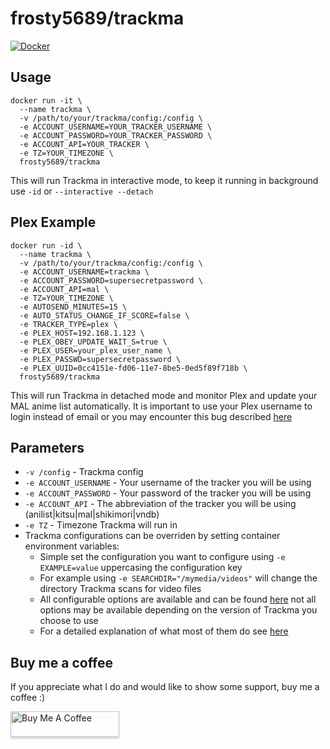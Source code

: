 [hub]: https://hub.docker.com/r/frosty5689/trackma/

# frosty5689/trackma
[![Docker](https://github.com/Albatrosicks/docker-trackma/actions/workflows/docker-publish.yml/badge.svg)](https://github.com/Albatrosicks/docker-trackma/actions/workflows/docker-publish.yml)

## Usage

```
docker run -it \
  --name trackma \
  -v /path/to/your/trackma/config:/config \
  -e ACCOUNT_USERNAME=YOUR_TRACKER_USERNAME \
  -e ACCOUNT_PASSWORD=YOUR_TRACKER_PASSWORD \
  -e ACCOUNT_API=YOUR_TRACKER \
  -e TZ=YOUR_TIMEZONE \
  frosty5689/trackma
```
This will run Trackma in interactive mode, to keep it running in background use `-id` or `--interactive --detach`

## Plex Example

```
docker run -id \
  --name trackma \
  -v /path/to/your/trackma/config:/config \
  -e ACCOUNT_USERNAME=trackma \
  -e ACCOUNT_PASSWORD=supersecretpassword \
  -e ACCOUNT_API=mal \
  -e TZ=YOUR_TIMEZONE \
  -e AUTOSEND_MINUTES=15 \
  -e AUTO_STATUS_CHANGE_IF_SCORE=false \
  -e TRACKER_TYPE=plex \
  -e PLEX_HOST=192.168.1.123 \
  -e PLEX_OBEY_UPDATE_WAIT_S=true \
  -e PLEX_USER=your_plex_user_name \
  -e PLEX_PASSWD=supersecretpassword \
  -e PLEX_UUID=0cc4151e-fd06-11e7-8be5-0ed5f89f718b \
  frosty5689/trackma
```
This will run Trackma in detached mode and monitor Plex and update your MAL anime list automatically.
It is important to use your Plex username to login instead of email or you may encounter this bug described [here](https://github.com/z411/trackma/issues/464)

## Parameters

* `-v /config` - Trackma config
* `-e ACCOUNT_USERNAME` - Your username of the tracker you will be using
* `-e ACCOUNT_PASSWORD` - Your password of the tracker you will be using
* `-e ACCOUNT_API` - The abbreviation of the tracker you will be using (anilist|kitsu|mal|shikimori|vndb)
* `-e TZ` - Timezone Trackma will run in
* Trackma configurations can be overriden by setting container environment variables:
    * Simple set the configuration you want to configure using `-e EXAMPLE=value` uppercasing the configuration key
    * For example using `-e SEARCHDIR="/mymedia/videos"` will change the directory Trackma scans for video files
    * All configurable options are available and can be found [here](https://github.com/z411/trackma/blob/master/trackma/utils.py#L350) not all options may be available depending on the version of Trackma you choose to use
    * For a detailed explanation of what most of them do see [here](https://github.com/z411/trackma/wiki/Configuration-File)


## Buy me a coffee
If you appreciate what I do and would like to show some support, buy me a coffee :)

<a href="https://www.buymeacoffee.com/frosty5689" target="_blank"><img src="https://www.buymeacoffee.com/assets/img/custom_images/orange_img.png" alt="Buy Me A Coffee" style="height: 41px !important;width: 174px !important;box-shadow: 0px 3px 2px 0px rgba(190, 190, 190, 0.5) !important;-webkit-box-shadow: 0px 3px 2px 0px rgba(190, 190, 190, 0.5) !important;" ></a>
